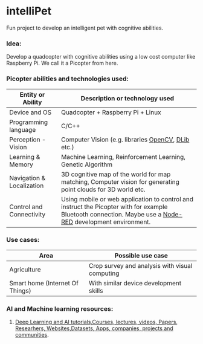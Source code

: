 # intelliPet
Fun project to develop an intelligent pet with cognitive abilities.

### Idea:
Develop a quadcopter with cognitive abilities using a low cost computer like Raspberry Pi. We call it a Picopter from here.

### Picopter abilities and technologies used:
Entity or Ability | Description or technology used
------------ | -------------
Device and OS | Quadcopter + Raspberry Pi + Linux 
Programming language  | C/C++
Perception - Vision | Computer Vision (e.g. libraries [OpenCV](https://opencv.org/), [DLib](http://dlib.net/) etc.)
Learning & Memory | Machine Learning, Reinforcement Learning, Genetic Algorithm
Navigation & Localization | 3D cognitive map of the world for map matching, Computer vision for generating point clouds for 3D world etc.
Control and Connectivity | Using mobile or web application to control and instruct the Picopter with for example Bluetooth connection. Maybe use a [Node-RED](https://nodered.org/) development environment. 


### Use cases:
Area | Possible use case
------------ | -------------
Agriculture | Crop survey and analysis with visual computing
Smart home (Internet Of Things) | With similar device development skills

### AI and Machine learning resources:
1. [Deep Learning and AI tutorials,Courses, lectures, videos, Papers, Researhers, Websites,Datasets, Apps, companies, projects and communities](https://www.leadingindia.ai/resources/).

